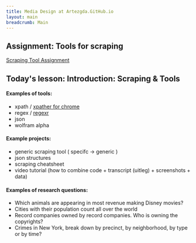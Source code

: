 ```yaml
---
title: Media Design at Artezgda.GitHub.io
layout: main
breadcrumb: Main
---
```


## Assignment: Tools for scraping

[Scraping Tool Assignment](https://github.com/ArtezGDA/Course-Material/tree/master/ScrapingTool.md)

## Today's lesson: Introduction: Scraping & Tools

#### Examples of tools:

- xpath / [xpather for chrome](https://chrome.google.com/webstore/detail/xpather/gabekepgockchhemajjahpchlnkadiac?hl=en)
- regex / [regexr](http://regexr.com)
- json
- wolfram alpha

#### Example projects:

- generic scraping tool ( specifc -> generic )
- json structures
- scraping cheatsheet
- video tutorial (how to combine code + transcript (uitleg) + screenshots + data)

#### Examples of research questions:

- Which animals are appearing in most revenue making Disney movies?
- Cities with their population count all over the world
- Record companies owned by record companies. Who is owning the copyrights?
- Crimes in New York, break down by precinct, by neighborhood, by type or by time?
